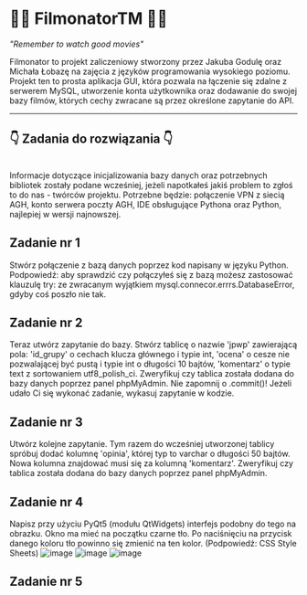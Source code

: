 # 🤜🏻 FilmonatorTM 🤛🏻

*"Remember to watch good movies"*

Filmonator to projekt zaliczeniowy stworzony przez Jakuba Godulę oraz Michała Łobazę na zajęcia z języków programowania wysokiego poziomu. Projekt ten to prosta aplikacja GUI, która pozwala na łączenie się zdalne z serwerem MySQL, utworzenie konta użytkownika oraz dodawanie do swojej bazy filmów, których cechy zwracane są przez określone zapytanie do API. 

--------------------------------------------------------------------------------------------------------------------------------------------------------------------
 
## 👇 Zadania do rozwiązania 👇 
<br>
Informacje dotyczące inicjalizowania bazy danych oraz potrzebnych bibliotek zostały podane wcześniej, jeżeli napotkałeś jakiś problem to zgłoś to do nas - twórców projektu.
Potrzebne będzie: połączenie VPN z siecią AGH, konto serwera poczty AGH, IDE obsługujące Pythona oraz Python, najlepiej w wersji najnowszej.

## Zadanie nr 1
Stwórz połączenie z bazą danych poprzez kod napisany w języku Python. 
<br>
Podpowiedź: aby sprawdzić czy połączyłeś się z bazą możesz zastosować klauzulę try: ze zwracanym wyjątkiem mysql.connecor.errrs.DatabaseError, gdyby coś poszło nie tak.
## Zadanie nr 2
Teraz utwórz zapytanie do bazy. Stwórz tablicę o nazwie 'jpwp' zawierającą pola: 'id_grupy' o cechach klucza głównego i typie int,  'ocena' o cesze nie pozwalającej być pustą i typie int o długości 10 bajtów, 'komentarz' o typie text z sortowaniem utf8_polish_ci. Zweryfikuj czy tablica została dodana do bazy danych poprzez panel phpMyAdmin. Nie zapomnij o .commit()! Jeżeli udało Ci się wykonać zadanie, wykasuj zapytanie w kodzie.
## Zadanie nr 3
Utwórz kolejne zapytanie. Tym razem do wcześniej utworzonej tablicy spróbuj dodać kolumnę 'opinia', której typ to varchar o długości 50 bajtów. Nowa kolumna znajdować musi się za kolumną 'komentarz'. Zweryfikuj czy tablica została dodana do bazy danych poprzez panel phpMyAdmin.
## Zadanie nr 4
Napisz przy użyciu PyQt5 (modułu QtWidgets) interfejs podobny do tego na obrazku. Okno ma mieć na początku czarne tło. Po naciśnięciu na przycisk danego koloru tło powinno się zmienić na ten kolor. (Podpowiedź: CSS Style Sheets)
![image](https://github.com/Mibazach/Projekt_JPWP_v2/assets/115176038/785bcc66-97fc-47df-8827-4bb7a6abf781)
![image](https://github.com/Mibazach/Projekt_JPWP_v2/assets/115176038/1770a3ee-0548-4707-9beb-f45fee58935a)
![image](https://github.com/Mibazach/Projekt_JPWP_v2/assets/115176038/6fef3362-89b5-4718-b6dd-a01ae92501a3)

## Zadanie nr 5
